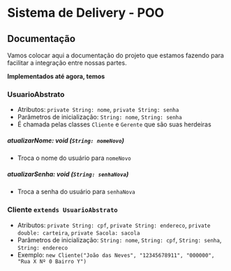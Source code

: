# Sistema de Delivery - POO

## Documentação

Vamos colocar aqui a documentação do projeto que estamos fazendo para facilitar a integração entre nossas partes.

**Implementados até agora, temos**

### UsuarioAbstrato

- Atributos: `private String: nome`, `private String: senha`
- Parâmetros de inicialização: `String: nome`, `String: senha`
- É chamada pelas classes `Cliente` e `Gerente` que são suas herdeiras

##### atualizarNome: void (`String: nomeNovo`)

- Troca o nome do usuário para `nomeNovo`

##### atualizarSenha: void (`String: senhaNova`)

- Troca a senha do usuário para `senhaNova`

### Cliente `extends UsuarioAbstrato`

- Atributos: `private String: cpf`, `private String: endereco`, `private double: carteira`, `private Sacola: sacola`
- Parâmetros de inicialização: `String: nome`, `String: cpf`, `String: senha`, `String: endereco`
- Exemplo: `new Cliente("João das Neves", "12345678911", "000000", "Rua X Nº 0 Bairro Y")`